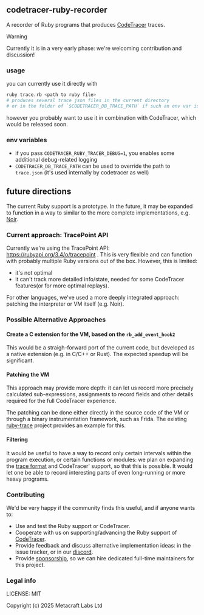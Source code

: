 ## codetracer-ruby-recorder

A recorder of Ruby programs that produces [CodeTracer](https://github.com/metacraft-labs/CodeTracer) traces.

> [!WARNING]
> Currently it is in a very early phase: we're welcoming contribution and discussion!


### usage

you can currently use it directly with

```bash
ruby trace.rb <path to ruby file>
# produces several trace json files in the current directory
# or in the folder of `$CODETRACER_DB_TRACE_PATH` if such an env var is defined
```

however you probably want to use it in combination with CodeTracer, which would be released soon.

### env variables

* if you pass `CODETRACER_RUBY_TRACER_DEBUG=1`, you enables some additional debug-related logging
* `CODETRACER_DB_TRACE_PATH` can be used to override the path to `trace.json` (it's used internally by codetracer as well)

## future directions

The current Ruby support is a prototype. In the future, it may be expanded to function in a way to similar to the more complete implementations, e.g. [Noir](https://github.com/blocksense-network/noir/tree/blocksense/tooling/tracer).

### Current approach: TracePoint API

Currently we're using the TracePoint API: https://rubyapi.org/3.4/o/tracepoint .
This is very flexible and can function with probably multiple Ruby versions out of the box. 
However, this is limited:

* it's not optimal
* it can't track more detailed info/state, needed for some CodeTracer features(or for more optimal replays).

For other languages, we've used a more deeply integrated approach: patching the interpreter or VM itself (e.g. Noir).

### Possible Alternative Approaches

#### Create a C extension for the VM, based on the `rb_add_event_hook2`

This would be a straigh-forward port of the current code, but developed as a native extension (e.g. in C/C++ or Rust). The expected speedup will be significant.

#### Patching the VM

This approach may provide more depth: it can let us record more precisely calculated sub-expressions, assignments to record fields and other details required for the full CodeTracer experience.

The patching can be done either directly in the source code of the VM or through a binary instrumentation framework, such as Frida. The existing [ruby-trace](https://www.nccgroup.com/us/research-blog/tool-update-ruby-trace-a-low-level-tracer-for-ruby/) project provides an example for this.

#### Filtering

It would be useful to have a way to record only certain intervals within the program execution, or certain functions or modules: 
we plan on expanding the [trace format](https://github.com/metacraft-labs/runtime_tracing/) and CodeTracer' support, so that this is possible. It would let one be able to record interesting
parts of even long-running or more heavy programs.

### Contributing

We'd be very happy if the community finds this useful, and if anyone wants to:

* Use and test the Ruby support or CodeTracer.
* Cooperate with us on supporting/advancing the Ruby support of [CodeTracer](https://github.com/metacraft-labs/CodeTracer).
* Provide feedback and discuss alternative implementation ideas: in the issue tracker, or in our [discord](https://discord.gg/qSDCAFMP).
* Provide [sponsorship](https://opencollective.com/codetracer), so we can hire dedicated full-time maintainers for this project.

### Legal info

LICENSE: MIT

Copyright (c) 2025 Metacraft Labs Ltd
